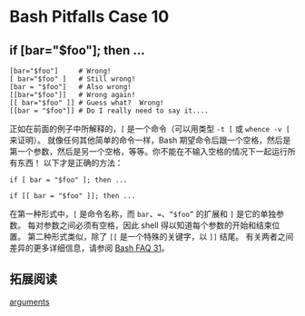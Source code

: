 # Bash Pitfalls Case 10
## if [bar="\$foo"]; then ...

```shell
[bar="$foo"]     # Wrong!
[ bar="$foo" ]   # Still wrong!
[bar = "$foo"]   # Also wrong!
[[bar="$foo"]]   # Wrong again!
[[ bar="$foo" ]] # Guess what?  Wrong!
[[bar = "$foo"]] # Do I really need to say it....
```

正如在前面的例子中所解释的，`[` 是一个命令（可以用类型 `-t [` 或 `whence -v [` 来证明）。 就像任何其他简单的命令一样，Bash 期望命令后跟一个空格，然后是第一个参数，然后是另一个空格，等等。你不能在不输入空格的情况下一起运行所有东西！ 以下才是正确的方法：

```shell
if [ bar = "$foo" ]; then ...

if [[ bar = "$foo" ]]; then ...
```

在第一种形式中，`[` 是命令名称，而 `bar`、`=`、`“$foo”` 的扩展和 `]` 是它的单独参数。 每对参数之间必须有空格，因此 shell 得以知道每个参数的开始和结束位置。 第二种形式类似，除了 `[[` 是一个特殊的关键字，以 `]]` 结尾。 有关两者之间差异的更多详细信息，请参阅 [Bash FAQ 31](http://mywiki.wooledge.org/BashFAQ/031)。

## 拓展阅读

[arguments](http://mywiki.wooledge.org/Arguments)